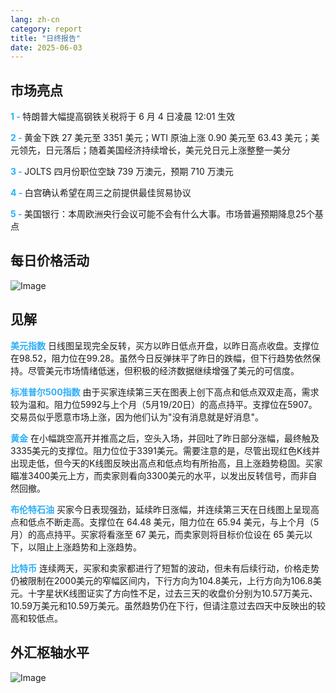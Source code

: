 ```yaml
---
lang: zh-cn
category: report
title: "日终报告"
date: 2025-06-03
---
```



<h2>市场亮点</h2>
<strong style="color: #2caef7;">1 - </strong> 特朗普大幅提高钢铁关税将于 6 月 4 日凌晨 12:01 生效

<strong style="color: #2caef7;">2 - </strong> 黄金下跌 27 美元至 3351 美元；WTI 原油上涨 0.90 美元至 63.43 美元；美元领先，日元落后；随着美国经济持续增长，美元兑日元上涨整整一美分

<strong style="color: #2caef7;">3 - </strong> JOLTS 四月份职位空缺 739 万澳元，预期 710 万澳元

<strong style="color: #2caef7;">4 - </strong> 白宫确认希望在周三之前提供最佳贸易协议

<strong style="color: #2caef7;">5 - </strong> 美国银行：本周欧洲央行会议可能不会有什么大事。市场普遍预期降息25个基点



<h2>每日价格活动</h2>
<img src="https://markleighedu.github.io/img/Jun-2025/03-Jun-2025/price.jpg" alt="Image"/>

<h2>见解</h2>
<strong style="color: #2caef7;">美元指数</strong> 日线图呈现完全反转，买方以昨日低点开盘，以昨日高点收盘。支撑位在98.52，阻力位在99.28。虽然今日反弹抹平了昨日的跌幅，但下行趋势依然保持。尽管美元市场情绪低迷，但积极的经济数据继续增强了美元的可信度。

<strong style="color: #2caef7;">标准普尔500指数</strong> 由于买家连续第三天在图表上创下高点和低点双双走高，需求较为温和。阻力位5992与上个月（5月19/20日）的高点持平。支撑位在5907。交易员似乎愿意市场上涨，因为他们认为"没有消息就是好消息"。

<strong style="color: #2caef7;">黄金</strong> 在小幅跳空高开并推高之后，空头入场，并回吐了昨日部分涨幅，最终触及3335美元的支撑位。阻力位位于3391美元。需要注意的是，尽管出现红色K线并出现走低，但今天的K线图反映出高点和低点均有所抬高，且上涨趋势稳固。买家瞄准3400美元上方，而卖家则看向3300美元的水平，以发出反转信号，而非自然回撤。

<strong style="color: #2caef7;">布伦特石油</strong> 买家今日表现强劲，延续昨日涨幅，并连续第三天在日线图上呈现高点和低点不断走高。支撑位在 64.48 美元，阻力位在 65.94 美元，与上个月（5 月）的高点持平。买家将看涨至 67 美元，而卖家则将目标价位设在 65 美元以下，以阻止上涨趋势和上涨趋势。

<strong style="color: #2caef7;">比特币</strong> 连续两天，买家和卖家都进行了短暂的波动，但未有后续行动，价格走势仍被限制在2000美元的窄幅区间内，下行方向为104.8美元，上行方向为106.8美元。十字星状K线图证实了方向性不足，过去三天的收盘价分别为10.57万美元、10.59万美元和10.59万美元。虽然趋势仍在下行，但请注意过去四天中反映出的较高和较低点。



<h2>外汇枢轴水平</h2>
<img src="https://markleighedu.github.io/img/Jun-2025/03-Jun-2025/pivot.jpg" alt="Image"/>